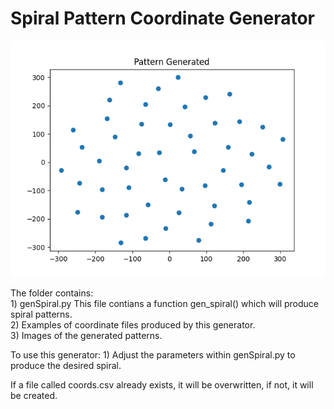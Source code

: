 # Spiral Pattern Coordinate Generator 
![Tools](doubleSpiral.png "")


The folder contains:<br>
    1) genSpiral.py This file contians a function gen_spiral() which will produce spiral patterns.<br> 
    2) Examples of coordinate files produced by this generator.<br>
    3) Images of the generated patterns. <br>

To use this generator:
    1) Adjust the parameters within genSpiral.py to produce the desired spiral. <br>

If a file called coords.csv already exists, it will be overwritten, if not, it will be created. 
